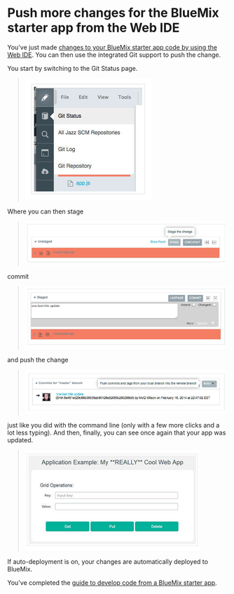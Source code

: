 # Push more changes for the BlueMix starter app from the Web IDE
You've just made [changes to your BlueMix starter app code by using the Web IDE](editjheditor). 
You can then use the integrated Git support to push the change.

You start by switching to the Git Status page.

>	![Git status page](../images/guidebm/jazzhubeditorgitstatuspage.jpg)

Where you can then stage

>	![Stage change](../images/guidebm/jazzhubeditorstage.jpg)

commit

>	![Commit change](../images/guidebm/jazzhubeditorcommit.jpg)

and push the change 

>	![Stage push](../images/guidebm/jazzhubeditorpush.jpg)

just like you did with the command line (only with a few more clicks and a lot less typing). 
And then, finally, you can see once again that your app was updated.

>	![BlueMix running app changed again](../images/guidebm/bluemixrunningappchangedagain.jpg)

If auto-deployment is on, your changes are automatically deployed to BlueMix.

You've completed the [guide to develop code from a BlueMix starter app](../Guides/guidebm). 
